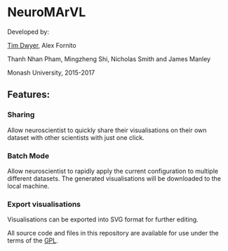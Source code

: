 # NeuroMArVL #
Developed by:

[Tim Dwyer](http://marvl.infotech.monash.edu/~dwyer), Alex Fornito

Thanh Nhan Pham, Mingzheng Shi, Nicholas Smith and James Manley

Monash University, 2015-2017

## Features: ##
### Sharing ###
Allow neuroscientist to quickly share their visualisations on their own dataset with other scientists with just one click.
### Batch Mode ###
Allow neuroscientist to rapidly apply the current configuration to multiple different datasets. The generated visualisations will be downloaded to the local machine.
### Export visualisations ###
Visualisations can be exported into SVG format for further editing.

All source code and files in this repository are available for use under the terms of the [GPL](LICENSE).